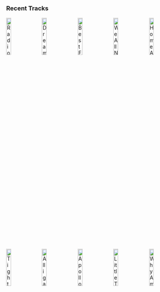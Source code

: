 ### Recent Tracks
[<img src='https://lastfm.freetls.fastly.net/i/u/300x300/80e36d1ad33bd341ca5cb8ab0f97e6b4.jpg' width='16%' height='16%' alt='Radio Snow'>](https://www.last.fm/music/forester/_/radio%2bsnow)&nbsp;&nbsp;&nbsp;&nbsp;[<img src='https://lastfm.freetls.fastly.net/i/u/300x300/b88ed5169542740091dba4f3cea4970d.jpg' width='16%' height='16%' alt='Dream Girl'>](https://www.last.fm/music/anna%2bof%2bthe%2bnorth/_/dream%2bgirl)&nbsp;&nbsp;&nbsp;&nbsp;[<img src='https://lastfm.freetls.fastly.net/i/u/300x300/2a96cbd8b46e442fc41c2b86b821562f.png' width='16%' height='16%' alt='Best For You (feat. Selah Ford)'>](https://www.last.fm/music/trivecta/_/best%2bfor%2byou%2b%2528feat.%2bselah%2bford%2529)&nbsp;&nbsp;&nbsp;&nbsp;[<img src='https://lastfm.freetls.fastly.net/i/u/300x300/8cf780b18079bd2ca86fb0441698ba03.jpg' width='16%' height='16%' alt='We All Need Someone'>](https://www.last.fm/music/the%2bstrumbellas/_/we%2ball%2bneed%2bsomeone)&nbsp;&nbsp;&nbsp;&nbsp;[<img src='https://lastfm.freetls.fastly.net/i/u/300x300/303b47e545bd5fa47b28e2b3121cbdd8.jpg' width='16%' height='16%' alt='Home Alone'>](https://www.last.fm/music/walk%2boff%2bthe%2bearth/_/home%2balone)&nbsp;&nbsp;&nbsp;&nbsp;<br>[<img src='https://lastfm.freetls.fastly.net/i/u/300x300/48cde5f4f0e264b4f46cf8f4cd1b0742.jpg' width='16%' height='16%' alt='Tightrope'>](https://www.last.fm/music/4%2bdoor%2btheatre/_/tightrope)&nbsp;&nbsp;&nbsp;&nbsp;[<img src='https://lastfm.freetls.fastly.net/i/u/300x300/e12ab4b64772a72d2e11584b7e15fd1a.png' width='16%' height='16%' alt='Alligator'>](https://www.last.fm/music/of%2bmonsters%2band%2bmen/_/alligator)&nbsp;&nbsp;&nbsp;&nbsp;[<img src='https://lastfm.freetls.fastly.net/i/u/300x300/271874f8682b4b4bcb1ff6c52fe5a399.png' width='16%' height='16%' alt='Apollo'>](https://www.last.fm/music/magic%2bman/_/apollo)&nbsp;&nbsp;&nbsp;&nbsp;[<img src='https://lastfm.freetls.fastly.net/i/u/300x300/b3699e505606456193e0971e6e7af6f4.png' width='16%' height='16%' alt='Little Talks'>](https://www.last.fm/music/of%2bmonsters%2band%2bmen/_/little%2btalks)&nbsp;&nbsp;&nbsp;&nbsp;[<img src='https://lastfm.freetls.fastly.net/i/u/300x300/23c8bf46a0794deeb989fb2edd8b1e76.png' width='16%' height='16%' alt='Why Am I the One'>](https://www.last.fm/music/fun./_/why%2bam%2bi%2bthe%2bone)&nbsp;&nbsp;&nbsp;&nbsp;<br>
